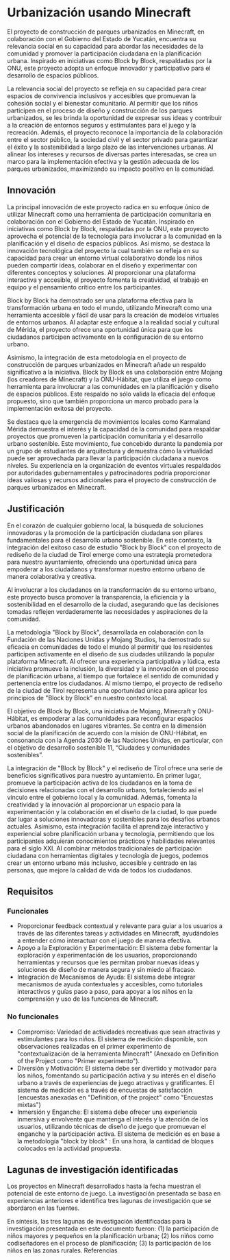 # Urbanización usando Minecraft
El proyecto de construcción de parques urbanizados en Minecraft, en colaboración con el Gobierno del Estado de Yucatán, encuentra su relevancia social en su capacidad para abordar las necesidades de la comunidad y promover la participación ciudadana en la planificación urbana. Inspirado en iniciativas como Block by Block, respaldadas por la ONU, este proyecto adopta un enfoque innovador y participativo para el desarrollo de espacios públicos.

La relevancia social del proyecto se refleja en su capacidad para crear espacios de convivencia inclusivos y accesibles que promuevan la cohesión social y el bienestar comunitario. Al permitir que los niños participen en el proceso de diseño y construcción de los parques urbanizados, se les brinda la oportunidad de expresar sus ideas y contribuir a la creación de entornos seguros y estimulantes para el juego y la recreación.
Además, el proyecto reconoce la importancia de la colaboración entre el sector público, la sociedad civil y el sector privado para garantizar el éxito y la sostenibilidad a largo plazo de las intervenciones urbanas. Al alinear los intereses y recursos de diversas partes interesadas, se crea un marco para la implementación efectiva y la gestión adecuada de los parques urbanizados, maximizando su impacto positivo en la comunidad.

## Innovación
La principal innovación de este proyecto radica en su enfoque único de utilizar Minecraft como una herramienta de participación comunitaria en colaboración con el Gobierno del Estado de Yucatán. Inspirado en iniciativas como Block by Block, respaldadas por la ONU, este proyecto aprovecha el potencial de la tecnología para involucrar a la comunidad en la planificación y el diseño de espacios públicos. Así mismo, se destaca la innovación tecnológica del proyecto la cual también se refleja en su capacidad para crear un entorno virtual colaborativo donde los niños pueden compartir ideas, colaborar en el diseño y experimentar con diferentes conceptos y soluciones. Al proporcionar una plataforma interactiva y accesible, el proyecto fomenta la creatividad, el trabajo en equipo y el pensamiento crítico entre los participantes.

Block by Block ha demostrado ser una plataforma efectiva para la transformación urbana en todo el mundo, utilizando Minecraft como una herramienta accesible y fácil de usar para la creación de modelos virtuales de entornos urbanos. Al adaptar este enfoque a la realidad social y cultural de Mérida, el proyecto ofrece una oportunidad única para que los ciudadanos participen activamente en la configuración de su entorno urbano.

Asimismo, la integración de esta metodología en el proyecto de construcción de parques urbanizados en Minecraft añade un respaldo significativo a la iniciativa. Block by Block es una colaboración entre Mojang (los creadores de Minecraft) y la ONU-Hábitat, que utiliza el juego como herramienta para involucrar a las comunidades en la planificación y diseño de espacios públicos. Este respaldo no sólo valida la eficacia del enfoque propuesto, sino que también proporciona un marco probado para la implementación exitosa del proyecto.

Se destaca que la emergencia de movimientos locales como Karmaland Mérida demuestra el interés y la capacidad de la comunidad para respaldar proyectos que promueven la participación comunitaria y el desarrollo urbano sostenible. Este movimiento, fue concebido durante la pandemia por un grupo de estudiantes de arquitectura y demuestra cómo la virtualidad puede ser aprovechada para llevar la participación ciudadana a nuevos niveles. Su experiencia en la organización de eventos virtuales respaldados por autoridades gubernamentales y patrocinadores podría proporcionar ideas valiosas y recursos adicionales para el proyecto de construcción de parques urbanizados en Minecraft.

## Justificación

En el corazón de cualquier gobierno local, la búsqueda de soluciones innovadoras y la promoción de la participación ciudadana son pilares fundamentales para el desarrollo urbano sostenible. En este contexto, la integración del exitoso caso de estudio "Block by Block" con el proyecto de rediseño de la ciudad de Tirol emerge como una estrategia prometedora para nuestro ayuntamiento, ofreciendo una oportunidad única para empoderar a los ciudadanos y transformar nuestro entorno urbano de manera colaborativa y creativa.

Al involucrar a los ciudadanos en la transformación de su entorno urbano, este proyecto busca promover la transparencia, la eficiencia y la sostenibilidad en el desarrollo de la ciudad, asegurando que las decisiones tomadas reflejen verdaderamente las necesidades y aspiraciones de la comunidad.

La metodología "Block by Block", desarrollada en colaboración con la Fundación de las Naciones Unidas y Mojang Studios, ha demostrado su eficacia en comunidades de todo el mundo al permitir que los residentes participen activamente en el diseño de sus ciudades utilizando la popular plataforma Minecraft. Al ofrecer una experiencia participativa y lúdica, esta iniciativa promueve la inclusión, la diversidad y la innovación en el proceso de planificación urbana, al tiempo que fortalece el sentido de comunidad y pertenencia entre los ciudadanos.
Al mismo tiempo, el proyecto de rediseño de la ciudad de Tirol representa una oportunidad única para aplicar los principios de "Block by Block" en nuestro contexto local. 

El objetivo de Block by Block, una iniciativa de Mojang, Minecraft y ONU-Hábitat, es empoderar a las comunidades para reconfigurar espacios urbanos abandonados en lugares vibrantes. Se centra en la dimensión social de la planificación de acuerdo con la misión de ONU-Hábitat, en consonancia con la Agenda 2030 de las Naciones Unidas, en particular, con el objetivo de desarrollo sostenible 11, “Ciudades y comunidades sostenibles”.

La integración de "Block by Block" y el rediseño de Tirol ofrece una serie de beneficios significativos para nuestro ayuntamiento. En primer lugar, promueve la participación activa de los ciudadanos en la toma de decisiones relacionadas con el desarrollo urbano, fortaleciendo así el vínculo entre el gobierno local y la comunidad. Además, fomenta la creatividad y la innovación al proporcionar un espacio para la experimentación y la colaboración en el diseño de la ciudad, lo que puede dar lugar a soluciones innovadoras y sostenibles para los desafíos urbanos actuales.
Asimismo, esta integración facilita el aprendizaje interactivo y experiencial sobre planificación urbana y tecnología, permitiendo que los participantes adquieran conocimientos prácticos y habilidades relevantes para el siglo XXI. Al combinar métodos tradicionales de participación ciudadana con herramientas digitales y tecnología de juegos, podemos crear un entorno urbano más inclusivo, accesible y centrado en las personas, que mejore la calidad de vida de todos los ciudadanos.

## Requisitos 

### Funcionales 
* Proporcionar feedback contextual y relevante para guiar a los usuarios a través de las diferentes tareas y actividades en Minecraft, ayudándoles a entender cómo interactuar con el juego de manera efectiva.
* Apoyo a la Exploración y Experimentación: El sistema debe fomentar la exploración y experimentación de los usuarios, proporcionando herramientas y recursos que les permitan probar nuevas ideas y soluciones de diseño de manera segura y sin miedo al fracaso.
* Integración de Mecanismos de Ayuda: El sistema debe integrar mecanismos de ayuda contextuales y accesibles, como tutoriales interactivos y guías paso a paso, para apoyar a los niños en la comprensión y uso de las funciones de Minecraft.

### No funcionales

* Compromiso: Variedad de actividades recreativas que sean atractivas y estimulantes para los niños. El sistema de medición disponible, son observaciones realizadas en el primer experimento de "contextualización de la herramienta Minecraft" (Anexado en Definition of the Project como "Primer experimento").
* Diversión y Motivación: El sistema debe ser divertido y motivador para los niños, fomentando su participación activa y su interés en el diseño urbano a través de experiencias de juego atractivas y gratificantes. El sistema de medición es a través de encuestas de satisfacción (encuestas anexadas en "Definition, of the project" como "Encuestas mixtas")
* Inmersión y Enganche: El sistema debe ofrecer una experiencia inmersiva y envolvente que mantenga el interés y la atención de los usuarios, utilizando técnicas de diseño de juego que promuevan el enganche y la participación activa. El sistema de medición es en base a la metodología "block by block" : En una hora, la cantidad de bloques colocados en la actividad propuesta.

## Lagunas de investigación identificadas

Los proyectos en Minecraft desarrollados hasta la fecha muestran el potencial de este entorno de juego. La investigación presentada  se basa en experiencias anteriores e identifica tres lagunas de investigación que se abordaron en las fuentes.

En síntesis, las tres lagunas de investigación identificadas para la investigación presentada en este documento fueron: (1) la participación de niños mayores y pequeños en la planificación urbana; (2) los niños como codiseñadores en el proceso de planificación; (3) la participación de los niños en las zonas rurales.
Referencias

